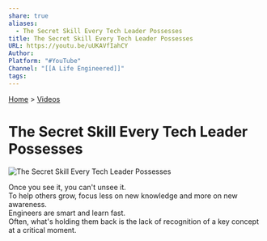 ```yaml
---
share: true
aliases:
  - The Secret Skill Every Tech Leader Possesses
title: The Secret Skill Every Tech Leader Possesses
URL: https://youtu.be/uUKAVfIahCY
Author: 
Platform: "#YouTube"
Channel: "[[A Life Engineered]]"
tags: 
---
```

[Home](../index.md) > [Videos](./index.md)  
# The Secret Skill Every Tech Leader Possesses  
![The Secret Skill Every Tech Leader Possesses](https://youtu.be/uUKAVfIahCY)  
  
Once you see it, you can't unsee it.  
To help others grow, focus less on new knowledge and more on new awareness.  
Engineers are smart and learn fast.  
Often, what's holding them back is the lack of recognition of a key concept at a critical moment.   
